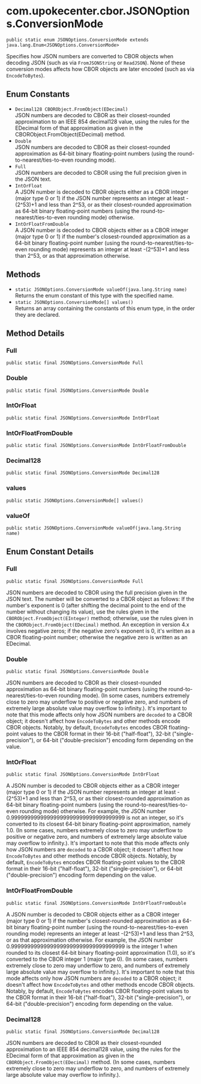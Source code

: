# com.upokecenter.cbor.JSONOptions.ConversionMode

    public static enum JSONOptions.ConversionMode extends java.lang.Enum<JSONOptions.ConversionMode>

Specifies how JSON numbers are converted to CBOR objects when decoding JSON
 (such as via <code>FromJSONString</code> or <code>ReadJSON</code>). None of
 these conversion modes affects how CBOR objects are later encoded
 (such as via <code>EncodeToBytes</code>).

## Enum Constants

* `Decimal128 CBORObject.FromObject(EDecimal)`<br>
 JSON numbers are decoded to CBOR as their closest-rounded approximation to
 an IEEE 854 decimal128 value, using the rules for the EDecimal
 form of that approximation as given in the
 CBORObject.FromObject(EDecimal) method.
* `Double`<br>
 JSON numbers are decoded to CBOR as their closest-rounded approximation as
 64-bit binary floating-point numbers (using the
 round-to-nearest/ties-to-even rounding mode).
* `Full`<br>
 JSON numbers are decoded to CBOR using the full precision given in the JSON
 text.
* `IntOrFloat`<br>
 A JSON number is decoded to CBOR objects either as a CBOR integer (major
 type 0 or 1) if the JSON number represents an integer at least
 -(2^53)+1 and less than 2^53, or as their closest-rounded
 approximation as 64-bit binary floating-point numbers (using the
 round-to-nearest/ties-to-even rounding mode) otherwise.
* `IntOrFloatFromDouble`<br>
 A JSON number is decoded to CBOR objects either as a CBOR integer (major
 type 0 or 1) if the number's closest-rounded approximation as a
 64-bit binary floating-point number (using the
 round-to-nearest/ties-to-even rounding mode) represents an
 integer at least -(2^53)+1 and less than 2^53, or as that
 approximation otherwise.

## Methods

* `static JSONOptions.ConversionMode valueOf​(java.lang.String name)`<br>
 Returns the enum constant of this type with the specified name.
* `static JSONOptions.ConversionMode[] values()`<br>
 Returns an array containing the constants of this enum type, in
the order they are declared.

## Method Details

### Full
    public static final JSONOptions.ConversionMode Full
### Double
    public static final JSONOptions.ConversionMode Double
### IntOrFloat
    public static final JSONOptions.ConversionMode IntOrFloat
### IntOrFloatFromDouble
    public static final JSONOptions.ConversionMode IntOrFloatFromDouble
### Decimal128
    public static final JSONOptions.ConversionMode Decimal128
### values
    public static JSONOptions.ConversionMode[] values()
### valueOf
    public static JSONOptions.ConversionMode valueOf​(java.lang.String name)
## Enum Constant Details

### Full
    public static final JSONOptions.ConversionMode Full
JSON numbers are decoded to CBOR using the full precision given in the JSON
 text. The number will be converted to a CBOR object as follows:
 If the number's exponent is 0 (after shifting the decimal point
 to the end of the number without changing its value), use the
 rules given in the <code>CBORObject.FromObject(EInteger)</code> method;
 otherwise, use the rules given in the
 <code>CBORObject.FromObject(EDecimal)</code> method. An exception in
 version 4.x involves negative zeros; if the negative zero's
 exponent is 0, it's written as a CBOR floating-point number;
 otherwise the negative zero is written as an EDecimal.
### Double
    public static final JSONOptions.ConversionMode Double
JSON numbers are decoded to CBOR as their closest-rounded approximation as
 64-bit binary floating-point numbers (using the
 round-to-nearest/ties-to-even rounding mode). (In some cases,
 numbers extremely close to zero may underflow to positive or
 negative zero, and numbers of extremely large absolute value may
 overflow to infinity.). It's important to note that this mode
 affects only how JSON numbers are <code>decoded</code> to a CBOR
 object; it doesn't affect how <code>EncodeToBytes</code> and other
 methods encode CBOR objects. Notably, by default,
 <code>EncodeToBytes</code> encodes CBOR floating-point values to the
  CBOR format in their 16-bit ("half-float"), 32-bit
  ("single-precision"), or 64-bit ("double-precision") encoding
 form depending on the value.
### IntOrFloat
    public static final JSONOptions.ConversionMode IntOrFloat
A JSON number is decoded to CBOR objects either as a CBOR integer (major
 type 0 or 1) if the JSON number represents an integer at least
 -(2^53)+1 and less than 2^53, or as their closest-rounded
 approximation as 64-bit binary floating-point numbers (using the
 round-to-nearest/ties-to-even rounding mode) otherwise. For
 example, the JSON number 0.99999999999999999999999999999999999 is
 not an integer, so it's converted to its closest 64-bit binary
 floating-point approximation, namely 1.0. (In some cases, numbers
 extremely close to zero may underflow to positive or negative
 zero, and numbers of extremely large absolute value may overflow
 to infinity.). It's important to note that this mode affects only
 how JSON numbers are <code>decoded</code> to a CBOR object; it doesn't
 affect how <code>EncodeToBytes</code> and other methods encode CBOR
 objects. Notably, by default, <code>EncodeToBytes</code> encodes CBOR
 floating-point values to the CBOR format in their 16-bit
  ("half-float"), 32-bit ("single-precision"), or 64-bit
  ("double-precision") encoding form depending on the value.
### IntOrFloatFromDouble
    public static final JSONOptions.ConversionMode IntOrFloatFromDouble
A JSON number is decoded to CBOR objects either as a CBOR integer (major
 type 0 or 1) if the number's closest-rounded approximation as a
 64-bit binary floating-point number (using the
 round-to-nearest/ties-to-even rounding mode) represents an
 integer at least -(2^53)+1 and less than 2^53, or as that
 approximation otherwise. For example, the JSON number
 0.99999999999999999999999999999999999 is the integer 1 when
 rounded to its closest 64-bit binary floating-point approximation
 (1.0), so it's converted to the CBOR integer 1 (major type 0).
 (In some cases, numbers extremely close to zero may underflow to
 zero, and numbers of extremely large absolute value may overflow
 to infinity.). It's important to note that this mode affects only
 how JSON numbers are <code>decoded</code> to a CBOR object; it doesn't
 affect how <code>EncodeToBytes</code> and other methods encode CBOR
 objects. Notably, by default, <code>EncodeToBytes</code> encodes CBOR
 floating-point values to the CBOR format in their 16-bit
  ("half-float"), 32-bit ("single-precision"), or 64-bit
  ("double-precision") encoding form depending on the value.
### Decimal128
    public static final JSONOptions.ConversionMode Decimal128
JSON numbers are decoded to CBOR as their closest-rounded approximation to
 an IEEE 854 decimal128 value, using the rules for the EDecimal
 form of that approximation as given in the
 <code>CBORObject.FromObject(EDecimal)</code> method. (In some cases,
 numbers extremely close to zero may underflow to zero, and
 numbers of extremely large absolute value may overflow to
 infinity.).
